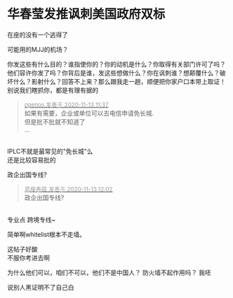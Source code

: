# 华春莹发推讽刺美国政府双标


在座的没有一个逃得了

可能用的MJJ的机场？<img src="static/image/smiley/default/lol.gif" smilieid="12" border="0" alt="" />

你发这些有什么目的？谁指使你的？你的动机是什么？你取得有关部门许可了吗？他们容许你发了吗？你背后是谁，发这些想做什么？你在讽刺谁？想颠覆什么？破坏什么？影射什么？回答不上来？那么跟我走一趟，顺便把你家户口本带上取证！别说我们瞎抓你，都是有理有据的

<div class="quote"><blockquote><font size="2"><a href="https://www.hostloc.com/forum.php?mod=redirect&amp;goto=findpost&amp;pid=9447728&amp;ptid=766147" target="_blank"><font color="#999999">openos 发表于 2020-11-13 11:37</font></a></font><br />
如果有需要，企业或单位可以去电信申请免长城.<br />
但是批不批就不知道了<br />
 ...</blockquote></div><br />
IPLC不就是最常见的&quot;免长城&quot;么<br />
<img src="static/image/smiley/yct/003.gif" smilieid="50" border="0" alt="" />还是比较容易批的

政企出国专线?<img src="static/image/smiley/default/lol.gif" smilieid="12" border="0" alt="" />

<div class="quote"><blockquote><font size="2"><a href="https://www.hostloc.com/forum.php?mod=redirect&amp;goto=findpost&amp;pid=9447855&amp;ptid=766147" target="_blank"><font color="#999999">蓝瘦香菇 发表于 2020-11-13 12:02</font></a></font><br />
政企出国专线?</blockquote></div><br />
<img src="static/image/smiley/yct/010.gif" smilieid="41" border="0" alt="" />专业点 跨境专线~

简单啊whitelist根本不走墙。

这帖子好酸<br />
不服你考进去啊<img src="static/image/smiley/default/titter.gif" smilieid="9" border="0" alt="" /><img id="aimg_Tr69d" onclick="zoom(this, this.src, 0, 0, 0)" class="zoom" src="https://cdn.jsdelivr.net/gh/hishis/forum-master/public/images/patch.gif" onmouseover="img_onmouseoverfunc(this)" onload="thumbImg(this)" border="0" alt="" />

为什么他们可以，咱们不可以，他们不是中国人？ 防火墙不起作用吗？ 我呸

说别人黑证明不了自己白<img src="static/image/smiley/yct/018.gif" smilieid="36" border="0" alt="" />
